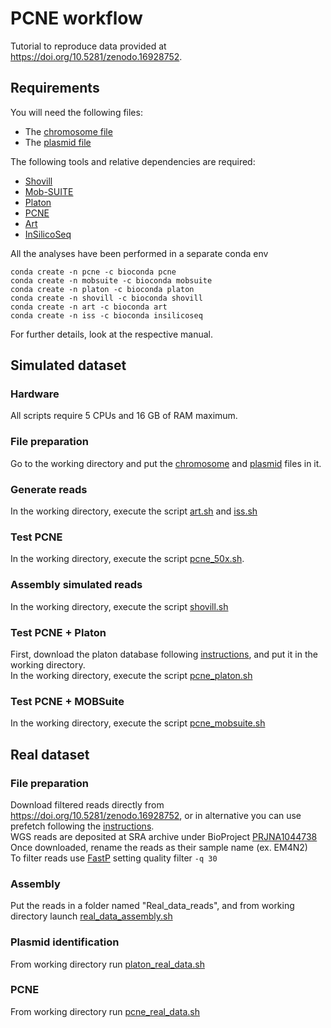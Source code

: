 # PCNE workflow
Tutorial to reproduce data provided at https://doi.org/10.5281/zenodo.16928752.  

## Requirements
You will need the following files:
* The [chromosome file](./CP003200.1_chrom.fasta)
* The [plasmid file](./CP003223.1_plasmid.fasta)
  
The following tools and relative dependencies are required:
* [Shovill](https://github.com/tseemann/shovill)
* [Mob-SUITE](https://github.com/phac-nml/mob-suite)
* [Platon](https://github.com/oschwengers/platon)
* [PCNE](https://github.com/riccabolla/PCNE)
* [Art](https://www.niehs.nih.gov/research/resources/software/biostatistics/art)
* [InSilicoSeq](https://github.com/HadrienG/InSilicoSeq)

All the analyses have been performed in a separate conda env
```
conda create -n pcne -c bioconda pcne
conda create -n mobsuite -c bioconda mobsuite
conda create -n platon -c bioconda platon
conda create -n shovill -c bioconda shovill
conda create -n art -c bioconda art
conda create -n iss -c bioconda insilicoseq
```
For further details, look at the respective manual.

## Simulated dataset
### Hardware 
All scripts require 5 CPUs and 16 GB of RAM maximum.

### File preparation
Go to the working directory and put the [chromosome](./CP003200.1_chrom.fasta) and [plasmid](./CP003223.1_plasmid.fasta) files in it.

### Generate reads
In the working directory, execute the script [art.sh](./Script/art.sh) and [iss.sh](./Script/iss.sh)

### Test PCNE
In the working directory, execute the script [pcne_50x.sh](./Script/pcne_50x.sh). 

### Assembly simulated reads
In the working directory, execute the script [shovill.sh](./Script/shovill.sh)

### Test PCNE + Platon
First, download the platon database following [instructions](https://github.com/oschwengers/platon), and put it in the working directory. <br>
In the working directory, execute the script [pcne_platon.sh](./Script/pcne_platon.sh)

### Test PCNE + MOBSuite
In the working directory, execute the script [pcne_mobsuite.sh](./Script/pcne_mobsuite.sh)

## Real dataset

### File preparation
Download filtered reads directly from https://doi.org/10.5281/zenodo.16928752, or in alternative you can use prefetch following the [instructions](https://github.com/ncbi/sra-tools). <br>
WGS reads are deposited at SRA archive under BioProject [PRJNA1044738](https://www.ncbi.nlm.nih.gov/sra/?term=PRJNA1044738) <br>
Once downloaded, rename the reads as their sample name (ex. EM4N2) <br>
To filter reads use [FastP](https://github.com/OpenGene/fastp) setting quality filter `-q 30`

### Assembly
Put the reads in a folder named "Real_data_reads", and from working directory launch [real_data_assembly.sh](./Script/real_data_assembly.sh)

### Plasmid identification
From working directory run [platon_real_data.sh](./Script/platon_real_data.sh)

### PCNE
From working directory run [pcne_real_data.sh](./Script/pcne_real_data.sh)




